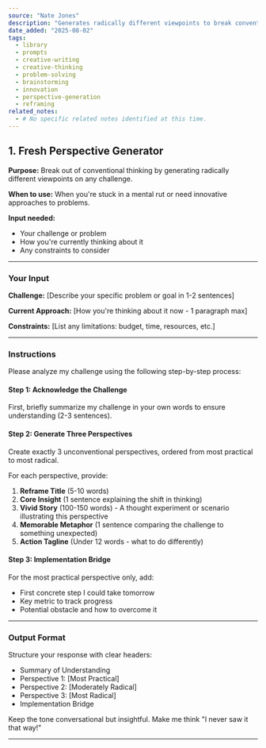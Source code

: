 ```yaml
---
source: "Nate Jones"
description: "Generates radically different viewpoints to break conventional thinking."
date_added: "2025-08-02"
tags:
  - library
  - prompts
  - creative-writing
  - creative-thinking
  - problem-solving
  - brainstorming
  - innovation
  - perspective-generation
  - reframing
related_notes:
  - # No specific related notes identified at this time.
---
```

## 1. Fresh Perspective Generator

**Purpose:** Break out of conventional thinking by generating radically different viewpoints on any challenge.

**When to use:** When you're stuck in a mental rut or need innovative approaches to problems.

**Input needed:**

*   Your challenge or problem
*   How you're currently thinking about it
*   Any constraints to consider

---

### Your Input

**Challenge:** [Describe your specific problem or goal in 1-2 sentences]

**Current Approach:** [How you're thinking about it now - 1 paragraph max]

**Constraints:** [List any limitations: budget, time, resources, etc.]

---

### Instructions

Please analyze my challenge using the following step-by-step process:

#### Step 1: Acknowledge the Challenge

First, briefly summarize my challenge in your own words to ensure understanding (2-3 sentences).

#### Step 2: Generate Three Perspectives

Create exactly 3 unconventional perspectives, ordered from most practical to most radical.

For each perspective, provide:

1.  **Reframe Title** (5-10 words)
2.  **Core Insight** (1 sentence explaining the shift in thinking)
3.  **Vivid Story** (100-150 words) - A thought experiment or scenario illustrating this perspective
4.  **Memorable Metaphor** (1 sentence comparing the challenge to something unexpected)
5.  **Action Tagline** (Under 12 words - what to do differently)

#### Step 3: Implementation Bridge

For the most practical perspective only, add:

*   First concrete step I could take tomorrow
*   Key metric to track progress
*   Potential obstacle and how to overcome it

---

### Output Format

Structure your response with clear headers:

*   Summary of Understanding
*   Perspective 1: [Most Practical]
*   Perspective 2: [Moderately Radical]
*   Perspective 3: [Most Radical]
*   Implementation Bridge

Keep the tone conversational but insightful. Make me think "I never saw it that way!"

---
